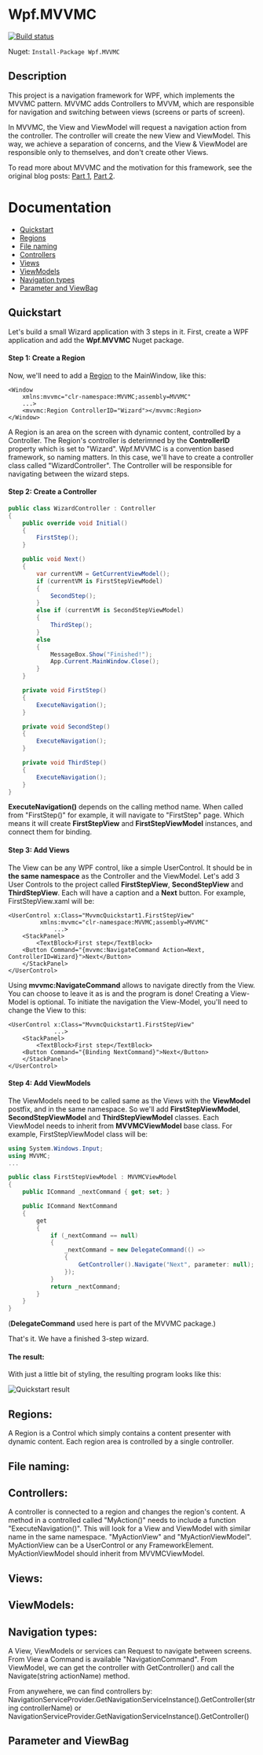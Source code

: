 # Wpf.MVVMC


[![Build status](https://img.shields.io/nuget/v/Wpf.Mvvmc.svg)](https://www.nuget.org/packages/Wpf.MVVMC/)

Nuget: `Install-Package Wpf.MVVMC`

## Description
This project is a navigation framework for WPF, which implements the MVVMC pattern. MVVMC adds Controllers to MVVM, which are responsible for navigation and switching between views (screens or parts of screen).

In MVVMC, the View and ViewModel will request a navigation action from the controller. The controller will create the new View and ViewModel. This way, we achieve a separation of concerns, and the View & ViewModel are responsible only to themselves, and don't create other Views.

To read more about MVVMC and the motivation for this framework, see the original blog posts: [Part 1](http://michaelscodingspot.com/2017/02/06/wpf-page-navigation-like-mvc-building-mvvm-framework-controllers/), [Part 2](http://michaelscodingspot.com/2017/02/06/wpf-page-navigation-like-mvc-building-mvvm-framework-controllers/).

# Documentation

* [Quickstart](#quickstart)
* [Regions](#regions)
* [File naming](#file-naming)
* [Controllers](#controllers)
* [Views](#views)
* [ViewModels](#viewmodels)
* [Navigation types](#navigation-types)
* [Parameter and ViewBag](#parameter-and-viewbag)

## Quickstart

Let's build a small Wizard application with 3 steps in it. First, create a WPF application and add the __Wpf.MVVMC__ Nuget package.

#### Step 1: Create a Region
Now, we'll need to add a [Region](#regions) to the MainWindow, like this:
```xaml
<Window 
	xmlns:mvvmc="clr-namespace:MVVMC;assembly=MVVMC"
	...>
    <mvvmc:Region ControllerID="Wizard"></mvvmc:Region>
</Window>
```
A Region is an area on the screen with dynamic content, controlled by a Controller. 
The Region's controller is deterimned by the __ControllerID__ property which is set to "Wizard". Wpf.MVVMC is a convention based framework, so naming matters. In this case, we'll have to create a controller class called "WizardController". The Controller will be responsible for navigating between the wizard steps.

#### Step 2: Create a Controller

```csharp
public class WizardController : Controller
{
    public override void Initial()
    {
        FirstStep();
    }

    public void Next()
    {
        var currentVM = GetCurrentViewModel();
        if (currentVM is FirstStepViewModel)
        {
            SecondStep();
        }
        else if (currentVM is SecondStepViewModel)
        {
            ThirdStep();
        }
        else
        {
            MessageBox.Show("Finished!");
            App.Current.MainWindow.Close();
        }
    }

    private void FirstStep()
    {
        ExecuteNavigation();
    }

    private void SecondStep()
    {
        ExecuteNavigation();
    }

    private void ThirdStep()
    {
        ExecuteNavigation();
    }
}
```

__ExecuteNavigation()__ depends on the calling method name. When called from "FirstStep()" for example, it will navigate to "FirstStep" page. Which means it will create __FirstStepView__ and __FirstStepViewModel__ instances, and connect them for binding.

#### Step 3: Add Views
The View can be any WPF control, like a simple UserControl. It should be in __the same namespace__ as the Controller and the ViewModel. Let's add 3 User Controls to the project called __FirstStepView__, __SecondStepView__ and __ThirdStepView__. Each will have a caption and a __Next__ button. For example, FirstStepView.xaml will be:

```xaml
<UserControl x:Class="MvvmcQuickstart1.FirstStepView"
	     xmlns:mvvmc="clr-namespace:MVVMC;assembly=MVVMC"
             ...>
    <StackPanel>
    	<TextBlock>First step</TextBlock>
	<Button Command="{mvvmc:NavigateCommand Action=Next, ControllerID=Wizard}">Next</Button>
    </StackPanel>
</UserControl>
```
Using __mvvmc:NavigateCommand__ allows to navigate directly from the View. You can choose to leave it as is and the program is done! Creating a View-Model is optional. To initiate the navigation the View-Model, you'll need to change the View to this:

```xaml
<UserControl x:Class="MvvmcQuickstart1.FirstStepView"
             ...>
    <StackPanel>
    	<TextBlock>First step</TextBlock>
	<Button Command="{Binding NextCommand}">Next</Button>
    </StackPanel>
</UserControl>
```

#### Step 4: Add ViewModels
The ViewModels need to be called same as the Views with the __ViewModel__ postfix, and in the same namespace. So we'll add __FirstStepViewModel__, __SecondStepViewModel__ and __ThirdStepViewModel__ classes. Each ViewModel needs to inherit from __MVVMCViewModel__ base class. For example, FirstStepViewModel class will be:

```csharp
using System.Windows.Input;
using MVVMC;
...

public class FirstStepViewModel : MVVMCViewModel
{
    public ICommand _nextCommand { get; set; }

    public ICommand NextCommand
    {
        get
        {
            if (_nextCommand == null)
            {
                _nextCommand = new DelegateCommand(() =>
                {
                    GetController().Navigate("Next", parameter: null);
                });
            }
            return _nextCommand;
        }
    }
}
```

(__DelegateCommand__ used here is part of the MVVMC package.)

That's it. We have a finished 3-step wizard.

#### The result:

With just a little bit of styling, the resulting program looks like this:

![Quickstart result](/Documentation/quickstart-result.gif)




## Regions:
A Region is a Control which simply contains a content presenter with dynamic content.
Each region area is controlled by a single controller.

## File naming:

## Controllers:
A controller is connected to a region and changes the region's content. A method in a controlled called "MyAction()" needs to include a function "ExecuteNavigation()". This will look for a View and ViewModel with similar name in the same namespace. "MyActionView" and "MyActionViewModel". MyActionView can be a UserControl or any FrameworkElement. MyActionViewModel should inherit from MVVMCViewModel.

## Views:

## ViewModels:

## Navigation types:
A View, ViewModels or services can Request to navigate between screens. 
From View a Command is available "NavigationCommand".
From ViewModel, we can get the controller with GetController() and call the Navigate(string actionName) method.

From anywehere, we can find controllers by:
NavigationServiceProvider.GetNavigationServiceInstance().GetController(string controllerName)
or 
NavigationServiceProvider.GetNavigationServiceInstance().GetController<TController>()

## Parameter and ViewBag

